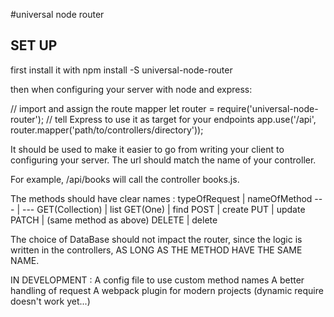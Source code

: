 #universal node router

## SET UP

first install it with npm install -S universal-node-router

then when configuring your server with node and express:

// import and assign the route mapper
let router = require('universal-node-router');
// tell Express to use it as target for your endpoints
app.use('/api', router.mapper('path/to/controllers/directory')); 

It should be used to make it easier to go from writing your client 
to configuring your server. The url should match the name of your controller.

For example, /api/books will call the controller books.js.

The methods should have clear names :
    typeOfRequest | nameOfMethod
    --- | ---
    GET(Collection) | list
    GET(One) | find
    POST | create
    PUT | update 
    PATCH | (same method as above)
    DELETE | delete

The choice of DataBase should not impact the router, since the logic is written
in the controllers, AS LONG AS THE METHOD HAVE THE SAME NAME.

IN DEVELOPMENT : 
    A config file to use custom method names
    A better handling of request
    A webpack plugin for modern projects (dynamic require doesn't work yet...)
